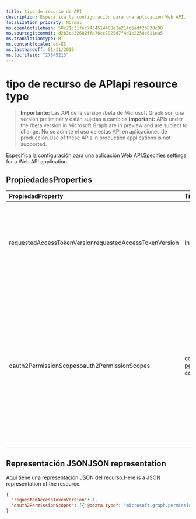 ```yaml
---
title: tipo de recurso de API
description: Especifica la configuración para una aplicación Web API.
localization_priority: Normal
ms.openlocfilehash: 50c21c31fec7434514408e1a214c6edf2b838c98
ms.sourcegitcommit: d2b3ca32602ffa76cc7925d7f4d1e2258e611ea5
ms.translationtype: MT
ms.contentlocale: es-ES
ms.lasthandoff: 01/11/2019
ms.locfileid: "27845213"
---
```

# <a name="api-resource-type"></a><span data-ttu-id="c9319-103">tipo de recurso de API</span><span class="sxs-lookup"><span data-stu-id="c9319-103">api resource type</span></span>

> <span data-ttu-id="c9319-104">**Importante:** Las API de la versión /beta de Microsoft Graph son una versión preliminar y están sujetas a cambios.</span><span class="sxs-lookup"><span data-stu-id="c9319-104">**Important:** APIs under the /beta version in Microsoft Graph are in preview and are subject to change.</span></span> <span data-ttu-id="c9319-105">No se admite el uso de estas API en aplicaciones de producción.</span><span class="sxs-lookup"><span data-stu-id="c9319-105">Use of these APIs in production applications is not supported.</span></span>

<span data-ttu-id="c9319-106">Especifica la configuración para una aplicación Web API.</span><span class="sxs-lookup"><span data-stu-id="c9319-106">Specifies settings for a Web API application.</span></span>

## <a name="properties"></a><span data-ttu-id="c9319-107">Propiedades</span><span class="sxs-lookup"><span data-stu-id="c9319-107">Properties</span></span>

| <span data-ttu-id="c9319-108">Propiedad</span><span class="sxs-lookup"><span data-stu-id="c9319-108">Property</span></span> | <span data-ttu-id="c9319-109">Tipo</span><span class="sxs-lookup"><span data-stu-id="c9319-109">Type</span></span> | <span data-ttu-id="c9319-110">Description</span><span class="sxs-lookup"><span data-stu-id="c9319-110">Description</span></span> |
|:---------------|:--------|:----------|
|<span data-ttu-id="c9319-111">requestedAccessTokenVersion</span><span class="sxs-lookup"><span data-stu-id="c9319-111">requestedAccessTokenVersion</span></span>|<span data-ttu-id="c9319-112">Int32</span><span class="sxs-lookup"><span data-stu-id="c9319-112">Int32</span></span>| <span data-ttu-id="c9319-113">Especifica la versión de token de acceso aceptados para el recurso de API actual.</span><span class="sxs-lookup"><span data-stu-id="c9319-113">Specifies the accepted access token version for the current API resource.</span></span> <span data-ttu-id="c9319-114">Los valores posibles son 1 ó 2.</span><span class="sxs-lookup"><span data-stu-id="c9319-114">Possible values are 1 or 2.</span></span>  |
|<span data-ttu-id="c9319-115">oauth2PermissionScopes</span><span class="sxs-lookup"><span data-stu-id="c9319-115">oauth2PermissionScopes</span></span>|<span data-ttu-id="c9319-116">colección de [permissionScope](permissionscope.md)</span><span class="sxs-lookup"><span data-stu-id="c9319-116">[permissionScope](permissionscope.md) collection</span></span>| <span data-ttu-id="c9319-117">La colección de los ámbitos de permiso de OAuth 2.0 que expone la web de aplicación de la API (recurso) a las aplicaciones cliente.</span><span class="sxs-lookup"><span data-stu-id="c9319-117">The collection of OAuth 2.0 permission scopes that the web API (resource) application exposes to client applications.</span></span> <span data-ttu-id="c9319-118">Estos ámbitos de permisos pueden concederse a las aplicaciones cliente durante su consentimiento.</span><span class="sxs-lookup"><span data-stu-id="c9319-118">These permission scopes may be granted to client applications during consent.</span></span> |

## <a name="json-representation"></a><span data-ttu-id="c9319-119">Representación JSON</span><span class="sxs-lookup"><span data-stu-id="c9319-119">JSON representation</span></span>
<span data-ttu-id="c9319-120">Aquí tiene una representación JSON del recurso.</span><span class="sxs-lookup"><span data-stu-id="c9319-120">Here is a JSON representation of the resource.</span></span>

<!-- {
  "blockType": "resource",
  "optionalProperties": [

  ],
  "@odata.type": "microsoft.graph.api"
}-->

```json
{
  "requestedAccessTokenVersion": 1,
  "oauth2PermissionScopes": [{"@odata.type": "microsoft.graph.permissionScope"}]
}

```


<!-- uuid: 8fcb5dbc-d5aa-4681-8e31-b001d5168d79
2015-10-25 14:57:30 UTC -->
<!-- {
  "type": "#page.annotation",
  "description": "api resource",
  "keywords": "",
  "section": "documentation",
  "tocPath": ""
}-->
